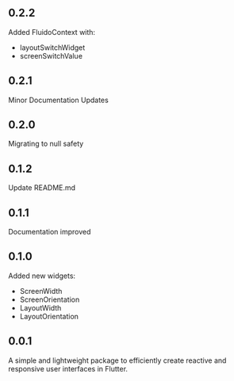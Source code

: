 ## 0.2.2

Added FluidoContext with:
- layoutSwitchWidget
- screenSwitchValue

## 0.2.1

Minor Documentation Updates

## 0.2.0

Migrating to null safety

## 0.1.2

Update README.md

## 0.1.1

Documentation improved

## 0.1.0

Added new widgets:
- ScreenWidth
- ScreenOrientation
- LayoutWidth
- LayoutOrientation

## 0.0.1

A simple and lightweight package to efficiently create reactive and responsive user interfaces in Flutter.
